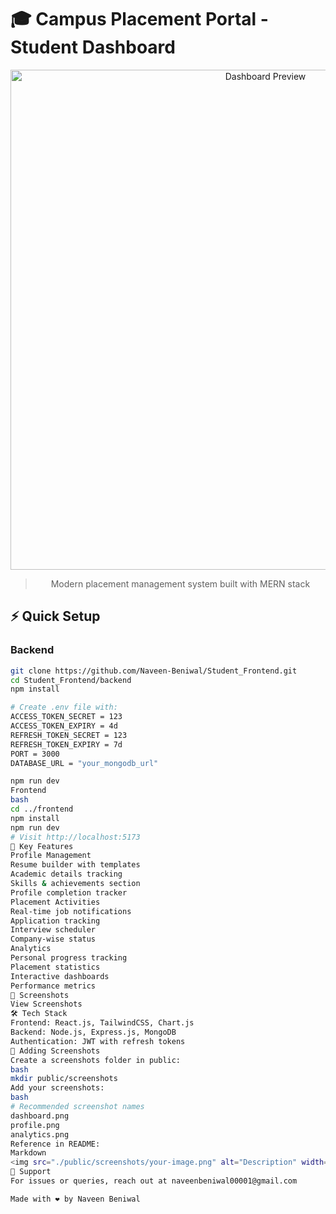 # 🎓 Campus Placement Portal - Student Dashboard

<div align="center">
  <img src="./public/dashboard-preview.png" alt="Dashboard Preview" width="800"/>
  
  > Modern placement management system built with MERN stack
</div>

## ⚡ Quick Setup

### Backend
```bash
git clone https://github.com/Naveen-Beniwal/Student_Frontend.git
cd Student_Frontend/backend
npm install

# Create .env file with:
ACCESS_TOKEN_SECRET = 123
ACCESS_TOKEN_EXPIRY = 4d
REFRESH_TOKEN_SECRET = 123
REFRESH_TOKEN_EXPIRY = 7d
PORT = 3000
DATABASE_URL = "your_mongodb_url"

npm run dev
Frontend
bash
cd ../frontend
npm install
npm run dev
# Visit http://localhost:5173
🌟 Key Features
Profile Management
Resume builder with templates
Academic details tracking
Skills & achievements section
Profile completion tracker
Placement Activities
Real-time job notifications
Application tracking
Interview scheduler
Company-wise status
Analytics
Personal progress tracking
Placement statistics
Interactive dashboards
Performance metrics
📸 Screenshots
View Screenshots
🛠️ Tech Stack
Frontend: React.js, TailwindCSS, Chart.js
Backend: Node.js, Express.js, MongoDB
Authentication: JWT with refresh tokens
📝 Adding Screenshots
Create a screenshots folder in public:
bash
mkdir public/screenshots
Add your screenshots:
bash
# Recommended screenshot names
dashboard.png
profile.png
analytics.png
Reference in README:
Markdown
<img src="./public/screenshots/your-image.png" alt="Description" width="600"/>
🤝 Support
For issues or queries, reach out at naveenbeniwal00001@gmail.com

Made with ❤️ by Naveen Beniwal
```
